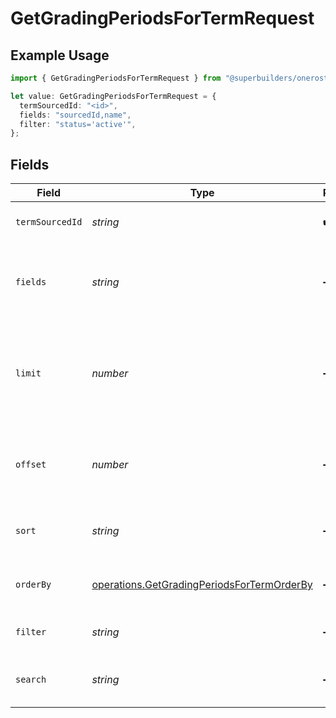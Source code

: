 # GetGradingPeriodsForTermRequest

## Example Usage

```typescript
import { GetGradingPeriodsForTermRequest } from "@superbuilders/oneroster/models/operations";

let value: GetGradingPeriodsForTermRequest = {
  termSourcedId: "<id>",
  fields: "sourcedId,name",
  filter: "status='active'",
};
```

## Fields

| Field                                                                                                    | Type                                                                                                     | Required                                                                                                 | Description                                                                                              | Example                                                                                                  |
| -------------------------------------------------------------------------------------------------------- | -------------------------------------------------------------------------------------------------------- | -------------------------------------------------------------------------------------------------------- | -------------------------------------------------------------------------------------------------------- | -------------------------------------------------------------------------------------------------------- |
| `termSourcedId`                                                                                          | *string*                                                                                                 | :heavy_check_mark:                                                                                       | The sourcedId of the term                                                                                |                                                                                                          |
| `fields`                                                                                                 | *string*                                                                                                 | :heavy_minus_sign:                                                                                       | Comma-separated list of fields to include in the response                                                | sourcedId,name                                                                                           |
| `limit`                                                                                                  | *number*                                                                                                 | :heavy_minus_sign:                                                                                       | The maximum number of items to return in the paginated response                                          | 100                                                                                                      |
| `offset`                                                                                                 | *number*                                                                                                 | :heavy_minus_sign:                                                                                       | The number of items to skip in the paginated response                                                    | 0                                                                                                        |
| `sort`                                                                                                   | *string*                                                                                                 | :heavy_minus_sign:                                                                                       | The field to sort the response by                                                                        |                                                                                                          |
| `orderBy`                                                                                                | [operations.GetGradingPeriodsForTermOrderBy](../../models/operations/getgradingperiodsfortermorderby.md) | :heavy_minus_sign:                                                                                       | The order to sort the response by                                                                        |                                                                                                          |
| `filter`                                                                                                 | *string*                                                                                                 | :heavy_minus_sign:                                                                                       | The filter to apply to the response                                                                      | status='active'                                                                                          |
| `search`                                                                                                 | *string*                                                                                                 | :heavy_minus_sign:                                                                                       | The search query to apply to the response                                                                |                                                                                                          |